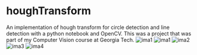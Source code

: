 # houghTransform
An implementation of hough transform for circle detection and line detection with a python notebook and OpenCV.
This was a project that was part of my Computer Vision course at Georgia Tech.
![ima1](https://github.com/brieucpopper/houghTransform/assets/102361078/a93b9cbc-1748-492c-a088-12c36fd5df96)
![ima1](https://github.com/brieucpopper/houghTransform/assets/102361078/c7727fdf-db13-4192-906a-7c6ea300bbd3)
![ima2](https://github.com/brieucpopper/houghTransform/assets/102361078/c519058b-a3b4-4acc-a96b-9072783bd50f)
![ima3](https://github.com/brieucpopper/houghTransform/assets/102361078/97723e1d-8b90-4543-bada-05429d52f8cc)
![ima4](https://github.com/brieucpopper/houghTransform/assets/102361078/25ca41fd-263e-4117-b9d9-aebd9418ba44)
